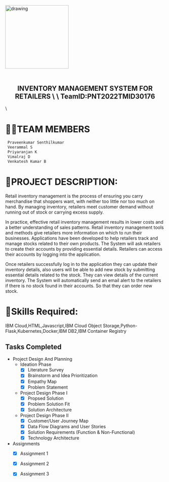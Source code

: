 <img src="https://upload.wikimedia.org/wikipedia/commons/5/51/IBM_logo.svg"  align="center" alt="drawing" width="200" />
<h2 align="center" style="margin-top:50px">
INVENTORY MANAGEMENT SYSTEM FOR RETAILERS
\
\
TeamID:PNT2022TMID30176 </h2>
    

\

# **👩‍👦TEAM MEMBERS**

```html
 Praveenkumar Senthilkumar
 Veerammal S
 Priyaranjan K
 Vimalraj D
 Venkatesh Kumar B    
```

# **📜PROJECT DESCRIPTION:**

Retail inventory management is the process of ensuring you carry merchandise that shoppers want, with neither too little nor too much on hand. By managing inventory, retailers meet customer demand without running out of stock or carrying excess supply.

In practice, effective retail inventory management results in lower costs and a better understanding of sales patterns. Retail inventory management tools and methods give retailers more information on which to run their businesses. Applications have been developed to help retailers track and manage stocks related to their own products. The System will ask retailers to create their accounts by providing essential details. Retailers can access their accounts by logging into the application.

Once retailers successfully log in to the application they can update their inventory details, also users will be able to add new stock by submitting essential details related to the stock. They can view details of the current inventory. The System will automatically send an email alert to the retailers if there is no stock found in their accounts.  So that they can order new stock.

# **🎯Skills Required:**

IBM Cloud,HTML,Javascript,IBM Cloud Object Storage,Python-Flask,Kubernetes,Docker,IBM DB2,IBM Container Registry

## Tasks Completed

- Project Design And Planning
  - Ideation Phase
    - [x] Literature Survey  
    - [x] Brainstorm and Idea Prioritization  
    - [x] Empathy Map  
    - [x] Problem Statement  
  - Project Design Phase I
    - [x] Propsed Solution  
    - [x] Problem Solution Fit  
    - [x] Solution Architecture  
  - Project Design Phase II
    - [x] Customer/User Journey Map  
    - [x] Data Flow Diagrams and User Stories  
    - [x] Solution Requirements (Function & Non-Functional)  
    - [x] Technology Architecture  
- Assignments
  - [x] Assignment 1  
  - [x] Assignment 2  
  - [x] Assignment 3  
  